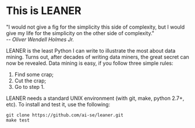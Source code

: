 # This is LEANER

"I would not give a fig for the simplicity this side
of complexity, but I would give my life for the
simplicity on the other side of complexity."  
-- _Oliver Wendell Holmes Jr._

LEANER is the least Python I can write to illustrate
the most about data mining. Turns out, after decades
of writing data miners, the great secret can now be
revealed. Data mining is easy, if you follow three
simple rules:

1. Find some crap;
2. Cut the crap;
3. Go to step 1.

LEANER needs a standard UNIX environment (with git, make, python 2.7+, etc).
To install and test it, use the following:


```
git clone https://github.com/ai-se/leaner.git
make test
```

